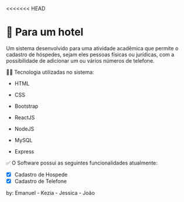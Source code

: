 <<<<<<< HEAD
# 📝 Para um hotel
<p>Um sistema desenvolvido para uma atividade acadêmica que permite o cadastro de hóspedes, sejam eles pessoas físicas ou jurídicas, com a possibilidade de adicionar um ou vários números de telefone.
</p>

👨‍💻 Tecnologia utilizadas no sistema:
<ul><li> HTML </li></ul>
<ul><li> CSS </li></ul>
<ul><li> Bootstrap </li></ul>
<ul><li> ReactJS </li></ul>
<ul><li> NodeJS </li></ul>
<ul><li> MySQL </li></ul>
<ul><li> Express </li></ul>

✅ O Software possui as seguintes funcionalidades atualmente:
- [x] Cadastro de Hospede
- [x] Cadastro de Telefone

by: Emanuel - Kezia - Jessica - João
